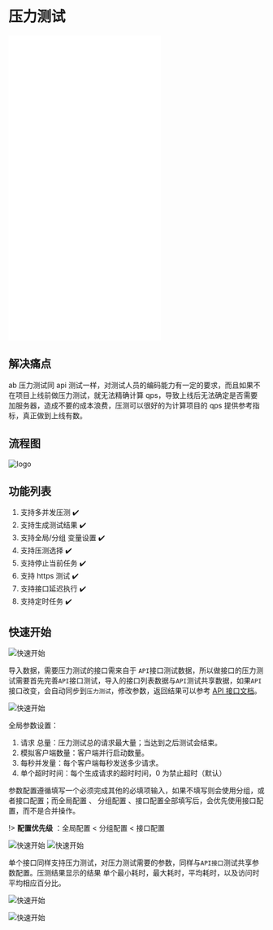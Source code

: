 # 压力测试

<!-- ###### 由于日常迭代开发紧张，该功能正在紧急开发中..., 敬请期待 🙏🙏🙏🙏 -->

<iframe src="//player.bilibili.com/player.html?aid=976602317&bvid=BV1i44y1e74h&cid=437420996&page=1" scrolling="no" border="0" frameborder="no" framespacing="0" framespacing="0"  height="600"  style=”width: 100%;height: 500px; max-width: 100%;align:center;padding:20px 0;” > </iframe>

## 解决痛点

ab 压力测试同 api 测试一样，对测试人员的编码能力有一定的要求，而且如果不在项目上线前做压力测试，就无法精确计算 qps，导致上线后无法确定是否需要加服务器，造成不要的成本浪费，压测可以很好的为计算项目的 qps 提供参考指标，真正做到上线有数。

## 流程图

![logo](../img/ab.jpeg)

## 功能列表

1.  支持多并发压测 :heavy_check_mark:
2.  支持生成测试结果 :heavy_check_mark:
3.  支持全局/分组 变量设置 :heavy_check_mark:
4.  支持压测选择 :heavy_check_mark:
5.  支持停止当前任务 :heavy_check_mark:
6.  支持 https 测试 :heavy_check_mark:
7.  支持接口延迟执行 :heavy_check_mark:
8.  支持定时任务 :heavy_check_mark:

## 快速开始

![快速开始](../img/ab/ab01.jpeg '::etest-col-8')

导入数据，需要压力测试的接口需来自于 `API`接口测试数据，所以做接口的压力测试需要首先完善`API`接口测试，导入的接口列表数据与`API`测试共享数据，如果`API`接口改变，会自动同步到`压力测试`，修改参数，返回结果可以参考 [API 接口文档](application/api.md)。

![快速开始](../img/ab/ab02.jpeg '::etest-col-8')

全局参数设置：

1. 请求 总量：压力测试总的请求最大量；当达到之后测试会结束。
2. 模拟客户端数量：客户端并行启动数量。
3. 每秒并发量：每个客户端每秒发送多少请求。
4. 单个超时时间：每个生成请求的超时时间，0 为禁止超时（默认）

参数配置遵循填写一个必须完成其他的必填项输入，如果不填写则会使用分组，或者接口配置；而全局配置 、 分组配置 、接口配置全部填写后，会优先使用接口配置，而不是合并操作。

!> **配置优先级** ：全局配置 < 分组配置 < 接口配置

![快速开始](../img/ab/ab04.jpeg '::etest-col-8')
![快速开始](../img/ab/ab06.PNG '::etest-col-8')

单个接口同样支持压力测试，对压力测试需要的参数，同样与`API接口`测试共享参数配置。压测结果显示的结果
单个最小耗时，最大耗时，平均耗时，以及访问时平均相应百分比。

![快速开始](../img/ab/ab05.jpeg '::etest-col-8')

![快速开始](../img/ab/ab07.jpeg '::etest-col-8')
